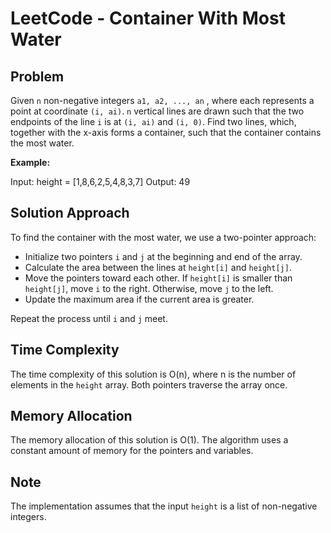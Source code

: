 # LeetCode - Container With Most Water

## Problem

Given `n` non-negative integers `a1, a2, ..., an` , where each represents a point at coordinate `(i, ai)`. `n` vertical lines are drawn such that the two endpoints of the line `i` is at `(i, ai)` and `(i, 0)`. Find two lines, which, together with the x-axis forms a container, such that the container contains the most water.

**Example:**

Input: height = [1,8,6,2,5,4,8,3,7]
Output: 49

## Solution Approach

To find the container with the most water, we use a two-pointer approach:

- Initialize two pointers `i` and `j` at the beginning and end of the array.
- Calculate the area between the lines at `height[i]` and `height[j]`.
- Move the pointers toward each other. If `height[i]` is smaller than `height[j]`, move `i` to the right. Otherwise, move `j` to the left.
- Update the maximum area if the current area is greater.

Repeat the process until `i` and `j` meet.

## Time Complexity

The time complexity of this solution is O(n), where n is the number of elements in the `height` array. Both pointers traverse the array once.

## Memory Allocation

The memory allocation of this solution is O(1). The algorithm uses a constant amount of memory for the pointers and variables.

## Note

The implementation assumes that the input `height` is a list of non-negative integers.

